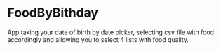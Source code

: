 # FoodByBithday
App taking your date of birth by date picker, selecting csv file with food accordingly and allowing you to select 4 lists with food quality.
